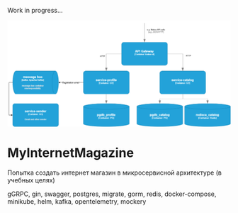 Work in progress...

![MyInternetMagazine](MyInternetMagazine.png)

# MyInternetMagazine

Попытка создать интернет магазин в микросервисной архитектуре (в учебных целях)

gGRPC, gin, swagger, postgres, migrate, gorm, redis, docker-compose, minikube, helm, kafka, opentelemetry, mockery
